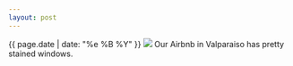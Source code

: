 ```yaml
---
layout: post
---
```


<p>
  <time>{{ page.date | date: "%e %B %Y" }}</time>
  <img src="https://s3.amazonaws.com/life.aaronjgreenberg.com/118.jpg">
  Our Airbnb in Valparaiso has pretty stained windows.
</p>
